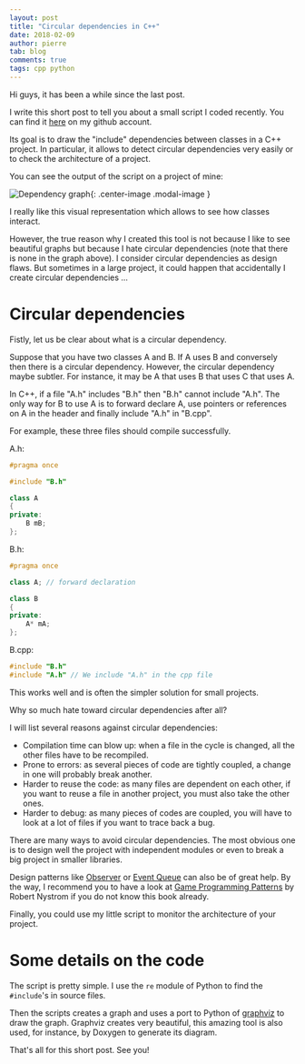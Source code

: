 ```yaml
---
layout: post
title: "Circular dependencies in C++"
date: 2018-02-09
author: pierre
tab: blog
comments: true
tags: cpp python
---
```

Hi guys, it has been a while since the last post.

I write this short post to tell you about a small script I coded recently. You can find it [here](https://github.com/pvigier/dependency-graph) on my github account.

Its goal is to draw the "include" dependencies between classes in a C++ project. In particular, it allows to detect circular dependencies very easily or to check the architecture of a project.

You can see the output of the script on a project of mine:

![Dependency graph](https://github.com/pvigier/dependency-graph/raw/master/examples/example1.png){: .center-image .modal-image }

I really like this visual representation which allows to see how classes interact.

However, the true reason why I created this tool is not because I like to see beautiful graphs but because I hate circular dependencies (note that there is none in the graph above). I consider circular dependencies as design flaws. But sometimes in a large project, it could happen that accidentally I create circular dependencies ...

<!--more-->

# Circular dependencies

Fistly, let us be clear about what is a circular dependency.

Suppose that you have two classes A and B. If A uses B and conversely then there is a circular dependency. However, the circular dependency maybe subtler. For instance, it may be A that uses B that uses C that uses A.

In C++, if a file "A.h" includes "B.h" then "B.h" cannot include "A.h". The only way for B to use A is to forward declare A, use pointers or references on A in the header and finally include "A.h" in "B.cpp".

For example, these three files should compile successfully.

A.h:
```cpp
#pragma once

#include "B.h"

class A
{
private:
    B mB;
};
```

B.h:
```cpp
#pragma once

class A; // forward declaration

class B
{
private:
    A* mA;
};
```

B.cpp:
```cpp
#include "B.h"
#include "A.h" // We include "A.h" in the cpp file
```

This works well and is often the simpler solution for small projects.

Why so much hate toward circular dependencies after all?

I will list several reasons against circular dependencies:
* Compilation time can blow up: when a file in the cycle is changed, all the other files have to be recompiled.
* Prone to errors: as several pieces of code are tightly coupled, a change in one will probably break another.
* Harder to reuse the code: as many files are dependent on each other, if you want to reuse a file in another project, you must also take the other ones.
* Harder to debug: as many pieces of codes are coupled, you will have to look at a lot of files if you want to trace back a bug.

There are many ways to avoid circular dependencies. The most obvious one is to design well the project with independent modules or even to break a big project in smaller libraries.

Design patterns like [Observer](http://gameprogrammingpatterns.com/observer.html) or [Event Queue](http://gameprogrammingpatterns.com/event-queue.html) can also be of great help. By the way, I recommend you to have a look at [Game Programming Patterns](http://gameprogrammingpatterns.com/) by Robert Nystrom if you do not know this book already.

Finally, you could use my little script to monitor the architecture of your project.

# Some details on the code

The script is pretty simple. I use the `re` module of Python to find the `#include`'s in source files. 

Then the scripts creates a graph and uses a port to Python of [graphviz](https://www.graphviz.org/) to draw the graph. Graphviz creates very beautiful, this amazing tool is also used, for instance, by Doxygen to generate its diagram.

That's all for this short post. See you!
